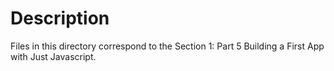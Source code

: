 # Description
Files in this directory correspond to the Section 1: Part 5 Building a First App with Just Javascript.
